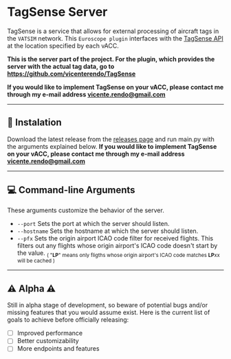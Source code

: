 # TagSense Server

TagSense is a service that allows for external processing of aircraft tags in the `VATSIM` network. This `Euroscope plugin` interfaces with the [TagSense API](https://gitlab.com/portugal-vacc/tagsense-api) at the location specified by each vACC.

**This is the server part of the project. For the plugin, which provides the server with the actual tag data, go to https://github.com/vicenterendo/TagSense**

**If you would like to implement TagSense on your vACC, please contact me through my e-mail address vicente.rendo@gmail.com**

---

## 📲 Instalation

Download the latest release from the [releases page](https://github.com/vicenterendo/TagSense-Server/releases) and run main.py with the arguments explained below.
**If you would like to implement TagSense on your vACC, please contact me through my e-mail address vicente.rendo@gmail.com**

---

## 💻 Command-line Arguments

These arguments customize the behavior of the server.

- `--port` Sets the port at which the server should listen.
- `--hostname` Sets the hostname at which the server should listen.
- `--pfx` Sets the origin airport ICAO code filter for received flights. This filters out any flights whose origin airport's ICAO code doesn't start by the value. <sub>( "**LP**" means only fligths whose origin airport's ICAO code matches **LP**xx will be cached )</sub>

---

## ⚠️ Alpha ⚠️

Still in alpha stage of development, so beware of potential bugs and/or missing features that you would assume exist.
Here is the current list of goals to achieve before officially releasing:

- [ ] Improved performance
- [ ] Better customizability
- [ ] More endpoints and features
